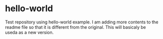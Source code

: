 # hello-world
Test repository using hello-world example.
I am adding more contents to the readme file so that it is different from the original.  This will basicaly be useda as a new version.
